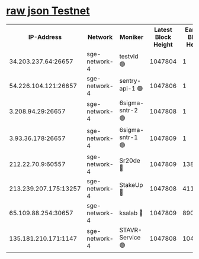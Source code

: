 
[raw json Testnet](https://rpc-check.sget.stavr.tech/sget/rpc-sget-result.json)
=


<table><tr><th>IP-Address</th><th>Network</th><th>Moniker</th><th>Latest Block Height</th><th>Earliest Block Height</th><th>Catching Up</th><th>Tx Index</th><th>Voting Power</th><th>Scan Time</th></tr><tr><td>34.203.237.64:26657</td><td>sge-network-4</td><td>testvld 🟢</td><td>1047804</td><td>1</td><td>False</td><td>on</td><td>0</td><td>2024-01-11T01:04:25.988775539UTC</td></tr><tr><td>54.226.104.121:26657</td><td>sge-network-4</td><td>sentry-api-1 🟢</td><td>1047806</td><td>1</td><td>False</td><td>on</td><td>0</td><td>2024-01-11T01:04:41.010366962UTC</td></tr><tr><td>3.208.94.29:26657</td><td>sge-network-4</td><td>6sigma-sntr-2 🟢</td><td>1047808</td><td>1</td><td>False</td><td>on</td><td>0</td><td>2024-01-11T01:04:50.708843066UTC</td></tr><tr><td>3.93.36.178:26657</td><td>sge-network-4</td><td>6sigma-sntr-1 🟢</td><td>1047809</td><td>1</td><td>False</td><td>on</td><td>0</td><td>2024-01-11T01:04:53.486089498UTC</td></tr><tr><td>212.22.70.9:60557</td><td>sge-network-4</td><td>Sr20de 🔴</td><td>1047809</td><td>138001</td><td>False</td><td>on</td><td>104</td><td>2024-01-11T01:04:54.342304562UTC</td></tr><tr><td>213.239.207.175:13257</td><td>sge-network-4</td><td>StakeUp 🔴</td><td>1047808</td><td>411001</td><td>False</td><td>off</td><td>100</td><td>2024-01-11T01:04:49.528422228UTC</td></tr><tr><td>65.109.88.254:30657</td><td>sge-network-4</td><td>ksalab 🔴</td><td>1047809</td><td>890001</td><td>False</td><td>off</td><td>738</td><td>2024-01-11T01:04:53.892087842UTC</td></tr><tr><td>135.181.210.171:1147</td><td>sge-network-4</td><td>STAVR-Service 🟢</td><td>1047808</td><td>1044001</td><td>False</td><td>on</td><td>0</td><td>2024-01-11T01:04:49.948841177UTC</td></tr></table>
